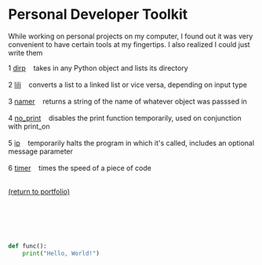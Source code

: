 # Personal Developer Toolkit

While working on personal projects on my computer, I found out it was very convenient to have certain tools at my fingertips. I also realized I could just write them


<!-- &nbsp;&nbsp;&nbsp;&nbsp; -->
1 [dirp](/dirp.md)&nbsp;&nbsp;&nbsp;&nbsp;takes in any Python object and lists its directory<br><br>
2 [lili](/lili.md)&nbsp;&nbsp;&nbsp;&nbsp;converts a list to a linked list or vice versa, depending on input type<br><br>
3 [namer](/namer.md)&nbsp;&nbsp;&nbsp;&nbsp;returns a string of the name of whatever object was passsed in<br><br>
4 [no_print](/no_print.md)&nbsp;&nbsp;&nbsp;&nbsp;disables the print function temporarily, used on conjunction with print_on<br><br>
5 [ip](/ip.md)&nbsp;&nbsp;&nbsp;&nbsp;temporarily halts the program in which it's called, includes an optional message parameter<br><br>
6 [timer](/timer.md)&nbsp;&nbsp;&nbsp;&nbsp;times the speed of a piece of code<br><br>

<a href="https://rowcased.github.io/">(return to portfolio)</a>


<br><br><br><br>


```python
def func():
    print("Hello, World!")
```
